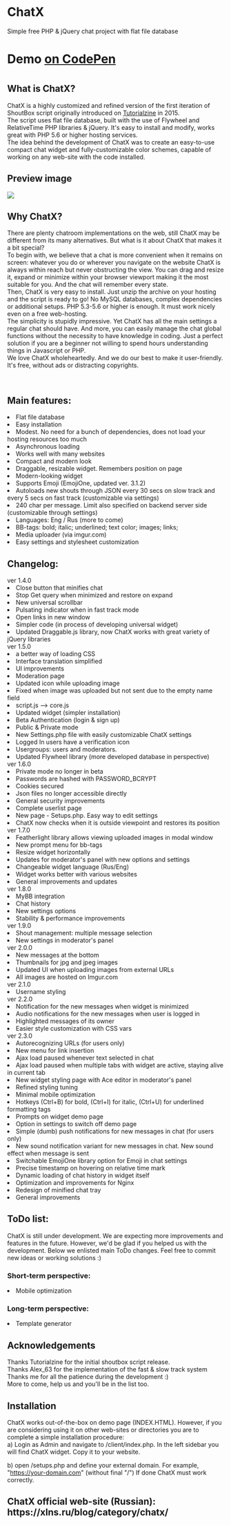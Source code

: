 # ChatX
Simple free PHP &amp; jQuery chat project with flat file database

<h1>Demo <a href="https://codepen.io/C3La-NS/full/jOZpgRW">on CodePen</a><h1>

<h2>What is ChatX?</h2>
ChatX is a highly customized and refined version of the first iteration of ShoutBox script originally introduced on <a href="https://tutorialzine.com/2015/01/shoutbox-php-jquery">Tutorialzine</a> in 2015.
<br />
The script uses flat file database, built with the use of Flywheel and RelativeTime PHP libraries & jQuery. It's easy to install and modify, works great with PHP 5.6 or higher hosting services.
<br />
The idea behind the development of ChatX was to create an easy-to-use compact chat widget and fully-customizable color schemes, capable of working on any web-site with the code installed.
<br />
<h2>Preview image</h2>
<img src="https://imgur.com/AnghnXW.png">

<h2>Why ChatX?</h2>

There are plenty chatroom implementations on the web, still ChatX may be different from its many alternatives.
But what is it about ChatX that makes it a bit special?
<br />
To begin with, we believe that a chat is more convenient when it remains on screen: whatever you do or wherever you navigate on the website ChatX is always within reach but never obstructing the view. You can drag and resize it, expand or minimize within your browser viewport making it the most suitable for you. And the chat will remember every state.
<br />
Then, ChatX is very easy to install. Just unzip the archive on your hosting and the script is ready to go! No MySQL databases, complex dependencies or additional setups. PHP 5.3-5.6 or higher is enough. It must work nicely even on a free web-hosting. 
<br />
The simplicity is stupidly impressive. Yet ChatX has all the main settings a regular chat should have. And more, you can easily manage the chat global functions without the necessity to have knowledge in coding. Just a perfect solution if you are a beginner not willing to spend hours understanding things in Javascript or PHP.
<br />
We love ChatX wholeheartedly. And we do our best to make it user-friendly. It's free, without ads or distracting copyrights.

<br />
<h2>Main features:</h2>
<li>Flat file database</li>
<li>Easy installation</li>
<li>Modest. No need for a bunch of dependencies, does not load your hosting resources too much</li>
<li>Asynchronous loading</li>
<li>Works well with many websites</li>
<li>Compact and modern look</li>
<li>Draggable, resizable widget. Remembers position on page</li>
<li>Modern-looking widget</li>
<li>Supports Emoji (EmojiOne, updated ver. 3.1.2)</li>
<li>Autoloads new shouts through JSON every 30 secs on slow track and every 5 secs on fast track (customizable via settings)</li>
<li>240 char per message. Limit also specified on backend server side (customizable through settings)</li>
<li>Languages: Eng / Rus (more to come)</li>
<li>BB-tags: bold; italic; underlined; text color; images; links;</li>
<li>Media uploader (via imgur.com)</li>
<li>Easy settings and stylesheet customization</li>

<h2>Changelog:</h2>
ver 1.4.0
<li>Close button that minifies chat</li>
<li>Stop Get query when minimized and restore on expand</li>
<li>New universal scrollbar</li>
<li>Pulsating indicator when in fast track mode</li>
<li>Open links in new window</li>
<li>Simpler code (in process of developing universal widget)</li>
<li>Updated Draggable.js library, now ChatX works with great variety of jQuery libraries</li>
ver 1.5.0
<li>a better way of loading CSS</li>
<li>Interface translation simplified</li>
<li>UI improvements</li>
<li>Moderation page</li>
<li>Updated icon while uploading image</li>
<li>Fixed when image was uploaded but not sent due to the empty name field</li>
<li>script.js --> core.js</li>
<li>Updated widget (simpler installation)</li>
<li>Beta Authentication (login & sign up)</li>
<li>Public & Private mode</li>
<li>New Settings.php file with easily customizable ChatX settings</li>
<li>Logged In users have a verification icon</li>
<li>Usergroups: users and moderators.</li>
<li>Updated Flywheel library (more developed database in perspective)</li>
ver 1.6.0
<li>Private mode no longer in beta</li>
<li>Passwords are hashed with PASSWORD_BCRYPT</li>
<li>Cookies secured</li>
<li>Json files no longer accessible directly</li>
<li>General security improvements</li>
<li>Complete userlist page</li>
<li>New page - Setups.php. Easy way to edit settings</li>
<li>ChatX now checks when it is outside viewpoint and restores its position</li>
ver 1.7.0
<li>Featherlight library allows viewing uploaded images in modal window</li>
<li>New prompt menu for bb-tags</li>
<li>Resize widget horizontally</li>
<li>Updates for moderator's panel with new options and settings</li>
<li>Changeable widget language (Rus/Eng)</li>
<li>Widget works better with various websites</li>
<li>General improvements and updates</li>
ver 1.8.0
<li>MyBB integration</li>
<li>Chat history</li>
<li>New settings options</li>
<li>Stability & performance improvements</li>
ver 1.9.0
<li>Shout management: multiple message selection</li>
<li>New settings in moderator's panel</li>
ver 2.0.0
<li>New messages at the bottom</li>
<li>Thumbnails for jpg and jpeg images</li>
<li>Updated UI when uploading images from external URLs</li>
<li>All images are hosted on Imgur.com</li>
ver 2.1.0
<li>Username styling</li>
ver 2.2.0
<li>Notification for the new messages when widget is minimized</li>
<li>Audio notifications for the new messages when user is logged in</li>
<li>Highlighted messages of its owner</li>
<li>Easier style customization with CSS vars</li>
ver 2.3.0
<li>Autorecognizing URLs (for users only)</li>
<li>New menu for link insertion</li>
<li>Ajax load paused whenever text selected in chat</li>
<li>Ajax load paused when multiple tabs with widget are active, staying alive in current tab</li>
<li>New widget styling page with Ace editor in moderator's panel</li>
<li>Refined styling tuning</li>
<li>Minimal mobile optimization</li>
<li>Hotkeys (Ctrl+B) for bold, (Ctrl+I) for italic, (Ctrl+U) for underlined formatting tags</li>
<li>Prompts on widget demo page</li>
<li>Option in settings to switch off demo page</li>
<li>Simple (dumb) push notifications for new messages in chat (for users only)</li>
<li>New sound notification variant for new messages in chat. New sound effect when message is sent</li>
<li>Switchable EmojiOne library option for Emoji in chat settings</li>
<li>Precise timestamp on hovering on relative time mark</li>
<li>Dynamic loading of chat history in widget itself</li>
<li>Optimization and improvements for Nginx</li>
<li>Redesign of minified chat tray</li>
<li>General improvements</li>
  

<h2>ToDo list:</h2>
ChatX is still under development. We are expecting more improvements and features in the future. However, we'd be glad if you helped us with the development. Below we enlisted main ToDo changes. Feel free to commit new ideas or working solutions :)
<h3>Short-term perspective:</h3>
<li>Mobile optimization</li>

<h3>Long-term perspective:</h3>
<li>Template generator</li>

<h2>Acknowledgements</h2>
Thanks Tutorialzine for the initial shoutbox script release.
<br />
Thanks Alex_63 for the implementation of the fast & slow track system
<br />
Thanks me for all the patience during the development :)
<br />
More to come, help us and you'll be in the list too.

<h2>Installation</h2>
ChatX works out-of-the-box on demo page (INDEX.HTML). However, if you are considering using it on other web-sites or directories you are to complete a simple installation procedure:
<br />
a) Login as Admin and navigate to /client/index.php. In the left sidebar you will find ChatX widget. Copy it to your website.


b) open /setups.php and define your external domain. For example, "https://your-domain.com" (without final "/")
If done ChatX must work correctly.


<h2>ChatX official web-site (Russian): https://xlns.ru/blog/category/chatx/</h2>
